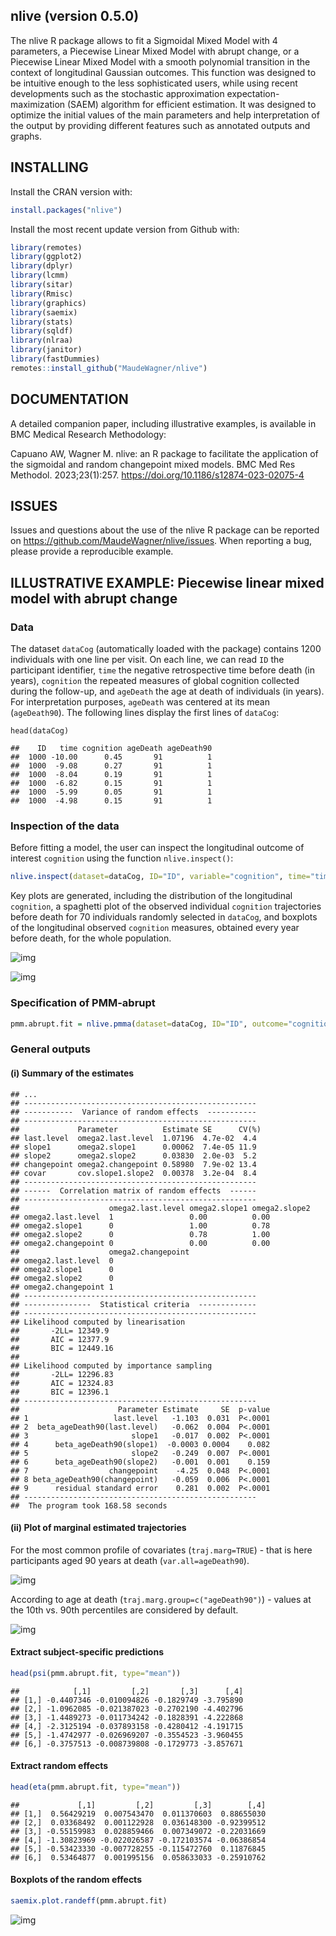 nlive (version 0.5.0)
------------
The nlive R package allows to fit a Sigmoidal Mixed Model with 4 parameters, a Piecewise Linear Mixed Model 
with abrupt change, or a Piecewise Linear Mixed Model with a smooth polynomial transition in the context of
longitudinal Gaussian outcomes. This function was designed to be
intuitive enough to the less sophisticated users, while using recent developments such as the
stochastic approximation expectation-maximization (SAEM) algorithm for efficient estimation. It was
designed to optimize the initial values of the main parameters and help
interpretation of the output by providing different features such as annotated outputs and graphs.

## INSTALLING 
Install the CRAN version with: 
``` r
install.packages("nlive")
```

Install the most recent update version from Github with:
``` r
library(remotes)
library(ggplot2)
library(dplyr)
library(lcmm)
library(sitar)
library(Rmisc)
library(graphics)
library(saemix)
library(stats)
library(sqldf)
library(nlraa)
library(janitor)
library(fastDummies)
remotes::install_github("MaudeWagner/nlive")
```

## DOCUMENTATION

A detailed companion paper, including illustrative examples, is available in BMC Medical Research Methodology:

Capuano AW, Wagner M. nlive: an R package to facilitate the application of the sigmoidal and random changepoint mixed models. BMC Med Res Methodol. 2023;23(1):257. https://doi.org/10.1186/s12874-023-02075-4

## ISSUES

Issues and questions about the use of the nlive R package can be reported on https://github.com/MaudeWagner/nlive/issues. When reporting a bug, please provide a reproducible example.

## ILLUSTRATIVE EXAMPLE: Piecewise linear mixed model with abrupt change


### Data

The dataset `dataCog` (automatically loaded with the package) contains 1200 individuals with one line per visit. On each line, we can read `ID` the participant identifier, `time` the negative retrospective time before death (in years), `cognition` the repeated measures of global cognition collected during the follow-up, and `ageDeath` the age at death of individuals (in years). For interpretation purposes, `ageDeath` was centered at its mean (`ageDeath90`). The following lines display the first lines of `dataCog`: 

    head(dataCog)
    
    ##    ID   time cognition ageDeath ageDeath90 
    ##  1000 -10.00      0.45       91          1
    ##  1000  -9.08      0.27       91          1
    ##  1000  -8.04      0.19       91          1
    ##  1000  -6.82      0.15       91          1
    ##  1000  -5.99      0.05       91          1
    ##  1000  -4.98      0.15       91          1

### Inspection of the data

Before fitting a model, the user can inspect the longitudinal outcome of interest `cognition` using the function `nlive.inspect()`:
``` r
nlive.inspect(dataset=dataCog, ID="ID", variable="cognition", time="time")
``` 
Key plots are generated, including the distribution of the longitudinal `cognition`, a spaghetti plot of the observed individual `cognition` trajectories before death for 70 individuals randomly selected in `dataCog`, and boxplots of the longitudinal observed `cognition` measures, obtained every year before death, for the whole population.

![img](Readme_files/fig1a.png)

![img](Readme_files/fig1b.png)



### Specification of PMM-abrupt
``` r
pmm.abrupt.fit = nlive.pmma(dataset=dataCog, ID="ID", outcome="cognition", time="time", var.all=c("ageDeath90"), traj.marg=TRUE, traj.marg.group=c("ageDeath90"))
``` 

### General outputs 

#### (i) Summary of the estimates
    ## ...      
    ## ----------------------------------------------------
    ## -----------  Variance of random effects  -----------
    ## ----------------------------------------------------
    ##             Parameter          Estimate SE      CV(%)
    ## last.level  omega2.last.level  1.07196  4.7e-02  4.4 
    ## slope1      omega2.slope1      0.00062  7.4e-05 11.9 
    ## slope2      omega2.slope2      0.03830  2.0e-03  5.2 
    ## changepoint omega2.changepoint 0.58980  7.9e-02 13.4 
    ## covar       cov.slope1.slope2  0.00378  3.2e-04  8.4 
    ## ----------------------------------------------------
    ## ------  Correlation matrix of random effects  ------
    ## ----------------------------------------------------
    ##                    omega2.last.level omega2.slope1 omega2.slope2
    ## omega2.last.level  1                 0.00          0.00         
    ## omega2.slope1      0                 1.00          0.78         
    ## omega2.slope2      0                 0.78          1.00         
    ## omega2.changepoint 0                 0.00          0.00         
    ##                    omega2.changepoint
    ## omega2.last.level  0                 
    ## omega2.slope1      0                 
    ## omega2.slope2      0                 
    ## omega2.changepoint 1                 
    ## ----------------------------------------------------
    ## ---------------  Statistical criteria  -------------
    ## ----------------------------------------------------
    ## Likelihood computed by linearisation
    ##       -2LL= 12349.9 
    ##       AIC = 12377.9 
    ##       BIC = 12449.16 
    ## 
    ## Likelihood computed by importance sampling
    ##       -2LL= 12296.83 
    ##       AIC = 12324.83 
    ##       BIC = 12396.1 
    ## ----------------------------------------------------
    ##                      Parameter Estimate     SE  p-value
    ## 1                   last.level   -1.103  0.031  P<.0001
    ## 2  beta_ageDeath90(last.level)   -0.062  0.004  P<.0001
    ## 3                       slope1   -0.017  0.002  P<.0001
    ## 4      beta_ageDeath90(slope1)  -0.0003 0.0004    0.082
    ## 5                       slope2   -0.249  0.007  P<.0001
    ## 6      beta_ageDeath90(slope2)   -0.001  0.001    0.159
    ## 7                  changepoint    -4.25  0.048  P<.0001
    ## 8 beta_ageDeath90(changepoint)   -0.059  0.006  P<.0001
    ## 9      residual standard error    0.281  0.002  P<.0001
    ## ----------------------------------------------------
    ##  The program took 168.58 seconds 


#### (ii) Plot of marginal estimated trajectories

For the most common profile of covariates (`traj.marg=TRUE`) - that is here participants aged 90 years at death (`var.all=ageDeath90`).

![img](Readme_files/fig2.png) 

According to age at death (`traj.marg.group=c("ageDeath90")`) - values at the 10th vs. 90th percentiles are considered by default.

![img](Readme_files/fig3.png) 

#### Extract subject-specific predictions 
``` r
head(psi(pmm.abrupt.fit, type="mean"))
``` 
    ##            [,1]         [,2]       [,3]      [,4]
    ## [1,] -0.4407346 -0.010094826 -0.1829749 -3.795890
    ## [2,] -1.0962085 -0.021387023 -0.2702190 -4.402796
    ## [3,] -1.4489273 -0.011734242 -0.1828391 -4.222868
    ## [4,] -2.3125194 -0.037893158 -0.4280412 -4.191715
    ## [5,] -1.4742977 -0.026969207 -0.3554523 -3.960455
    ## [6,] -0.3757513 -0.008739808 -0.1729773 -3.857671

#### Extract random effects 
``` r
head(eta(pmm.abrupt.fit, type="mean"))
```
    ##             [,1]         [,2]         [,3]        [,4]
    ## [1,]  0.56429219  0.007543470  0.011370603  0.88655030
    ## [2,]  0.03368492  0.001122928  0.036148300 -0.92399512
    ## [3,] -0.55159983  0.028859466  0.007349072 -0.22031669
    ## [4,] -1.30823969 -0.022026587 -0.172103574 -0.06386854
    ## [5,] -0.53423330 -0.007728255 -0.115472760  0.11876845
    ## [6,]  0.53464877  0.001995156  0.058633033 -0.25910762
    
#### Boxplots of the random effects 
``` r
saemix.plot.randeff(pmm.abrupt.fit)
``` 
![img](Readme_files/fig4.png) 

